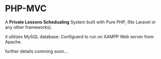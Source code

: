 # **PHP-MVC**

A **Private Lessons Schedualing** System built with Pure PHP, (No Laravel or any other frameworks).

it utilizes MySQL database.
Configuerd to run on XAMPP Web server from Apache.


further details comming soon...
